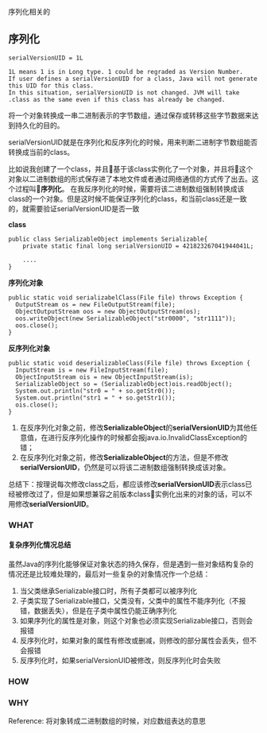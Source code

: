 序列化相关的

## 序列化
```
serialVersionUID = 1L

1L means 1 is in Long type. 1 could be regraded as Version Number.
If user defines a serialVersionUID for a class, Java will not generate this UID for this class.
In this situation, serialVersionUID is not changed. JVM will take .class as the same even if this class has already be changed.
```
将一个对象转换成一串二进制表示的字节数组，通过保存或转移这些字节数据来达到持久化的目的。

serialVersionUID就是在序列化和反序列化的时候，用来判断二进制字节数组能否转换成当前的class。

比如说我创建了一个class，并且基于该class实例化了一个对象，并且将这个对象以二进制数组的形式保存进了本地文件或者通过网络通信的方式传了出去。这个过程叫**序列化**。
在我反序列化的时候，需要将该二进制数组强制转换成该class的一个对象。但是这时候不能保证序列化的class，和当前class还是一致的，就需要验证serialVersionUID是否一致

**class**
```
public class SerializableObject implements Serializable{
    private static final long serialVersionUID = 421823267041944041L;

    ....
}
```

**序列化对象**
```
public static void serializabelClass(File file) throws Exception {  
  OutputStream os = new FileOutputStream(file);
  ObjectOutputStream oos = new ObjectOutputStream(os);
  oos.writeObject(new SerializableObject("str0000", "str1111"));
  oos.close();
}
```

**反序列化对象**
```
public static void deserializableClass(File file) throws Exception {
  InputStream is = new FileInputStream(file);
  ObjectInputStream ois = new ObjectInputStream(is);
  SerializableObject so = (SerializableObject)ois.readObject();
  System.out.println("str0 = " + so.getStr0());
  System.out.println("str1 = " + so.getStr1());
  ois.close();
}
```
1. 在反序列化对象之前，修改**SerializableObject**的**serialVersionUID**为其他任意值，在进行反序列化操作的时候都会报java.io.InvalidClassException的错；
2. 在反序列化对象之前，修改**SerializableObject**的方法，但是不修改**serialVersionUID**，仍然是可以将该二进制数组强制转换成该对象。

总结下：按理说每次修改class之后，都应该修改**serialVersionUID**表示class已经被修改过了，但是如果想兼容之前版本class实例化出来的对象的话，可以不用修改**serialVersionUID**。

### WHAT
#### 复杂序列化情况总结
虽然Java的序列化能够保证对象状态的持久保存，但是遇到一些对象结构复杂的情况还是比较难处理的，最后对一些复杂的对象情况作一个总结：
1. 当父类继承Serializable接口时，所有子类都可以被序列化
2. 子类实现了Serializable接口，父类没有，父类中的属性不能序列化（不报错，数据丢失），但是在子类中属性仍能正确序列化
3. 如果序列化的属性是对象，则这个对象也必须实现Serializable接口，否则会报错
4. 反序列化时，如果对象的属性有修改或删减，则修改的部分属性会丢失，但不会报错
5. 反序列化时，如果serialVersionUID被修改，则反序列化时会失败
   
### HOW

### WHY

Reference:
将对象转成二进制数组的时候，对应数组表达的意思